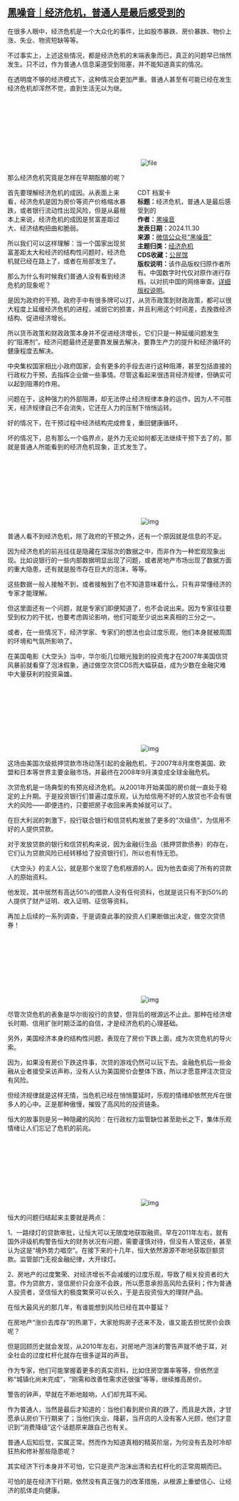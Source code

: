 <!--1732968022000-->
[黑噪音｜经济危机，普通人是最后感受到的](https://chinadigitaltimes.net/chinese/713575.html)
------

<p>在很多人眼中，经济危机是一个大众化的事件，比如股市暴跌、房价暴跌、物价上涨、失业、物资短缺等等。</p><p>不过事实上，上述这些情况，都是经济危机的末端表象而已，真正的问题早已悄然发生。只不过，作为普通人信息渠道受到阻塞，并不能知道真实的情况。</p><p>在透明度不够的经济模式下，这种情况会更加严重。普通人甚至有可能已经在发生经济危机却浑然不觉，直到生活无以为继。</p><p><img decoding="async" src="data:image/svg+xml,%3Csvg%20xmlns='http://www.w3.org/2000/svg'%20viewBox='0%200%200%200'%3E%3C/svg%3E" alt="file" data-lazy-src="https://chinadigitaltimes.net/chinese/files/2024/11/image-1732967763644.png"><noscript><img decoding="async" src="https://chinadigitaltimes.net/chinese/files/2024/11/image-1732967763644.png" alt="file"></noscript></p><p>那么经济危机究竟是怎样在早期酝酿的呢？</p><div style="width:42%;float:right;padding-left:20px;"><div class="su-spoiler su-spoiler-style-fancy su-spoiler-icon-chevron-circle" data-scroll-offset="0" data-anchor-in-url="no"><div class="su-spoiler-title" tabindex="0" role="button"><span class="su-spoiler-icon"></span>CDT 档案卡</div><div class="su-spoiler-content su-u-clearfix su-u-trim"><strong>标题：</strong>经济危机，普通人是最后感受到的<br><strong>作者：</strong><a href="https://chinadigitaltimes.net/space/黑噪音" target="_blank">黑噪音</a><br><strong>发表日期：</strong>2024.11.30<br><strong>来源：</strong><a href="https://archive.ph/?url=https://mp.weixin.qq.com/s/2tEAP54Zsd-BE_BlLrfOkw" target="_blank">微信公众号“黑噪音”</a><br><strong>主题归类：</strong><a href="https://chinadigitaltimes.net/space/经济危机" target="_blank">经济危机</a><br><strong>CDS收藏：</strong><a href="https://chinadigitaltimes.net/space/%E5%85%AC%E6%B0%91%E9%A6%86" target="_blank" rel="noopener">公民馆</a><br><strong>版权说明：</strong>该作品版权归原作者所有。中国数字时代仅对原作进行存档，以对抗中国的网络审查。<a href="https://chinadigitaltimes.net/chinese/copyright">详细版权说明</a>。</div></div></div><p>首先要理解经济危机的成因。从表面上来看，经济危机是因为房价等资产价格缩水暴跌，或者银行流动性出现风险，但是从最根本上来说，经济危机的成因是贫富差距过大、经济结构扭曲和脆弱。</p><p>所以我们可以这样理解：当一个国家出现贫富差距太大和经济的结构性问题时，经济危机就已经在路上了，或者在局部发生了。</p><p>那么为什么有时候我们普通人没有看到经济危机的现象呢？</p><p>是因为政府的干预。政府手中有很多牌可以打，从货币政策到财政政策，都可以很大程度上延缓经济危机的进程，减弱它的损害，并且利用这个时间差，去挽救经济结构、促进经济增长。</p><p>所以货币政策和财政政策本身并不促进经济增长，它们只是一种延缓问题发生的“阻滞剂”。经济问题最终还是要靠发展去解决，要靠生产力的提升和经济循环的健康程度去解决。</p><p>中央集权国家相比小政府国家，会有更多的手段去进行这种阻滞，甚至包括直接的行政权力干预，去指挥企业做一些事情。尽管这看起来很违背经济规律，但确实可以起到阻滞的作用。</p><p>问题在于，这种强力的外部阻滞，却无法停止经济规律本身的运作。因为人不可胜天，经济规律自己不会消失，它还在人力的压制下悄悄运转。</p><p>好的情况下，在干预过程中经济结构完成修复，重回健康循环。  </p><p>坏的情况下，总有那么一个临界点，是外力无论如何都无法继续干预下去了的，那就是普通人所能看到的经济危机现象，正式发生了。</p><p><img decoding="async" src="data:image/svg+xml,%3Csvg%20xmlns='http://www.w3.org/2000/svg'%20viewBox='0%200%200%200'%3E%3C/svg%3E" alt="img" data-lazy-src="https://chinadigitaltimes.net/chinese/files/2024/11/post-713575-674afdbb40479.png"><noscript><img decoding="async" src="https://chinadigitaltimes.net/chinese/files/2024/11/post-713575-674afdbb40479.png" alt="img"></noscript></p><p>普通人看不到经济危机，除了政府的干预之外，还有一个原因就是信息的不足。</p><p>因为经济危机的前兆往往是隐藏在深层次的数据之中，而非作为一种宏观现象出现。比如说银行的一些内部数据明显出现了问题，或者房地产市场出现了数据方面的重大隐患，还有就是股市存在巨大的泡沫，等等。</p><p>这些数据一般人接触不到，或者接触到了也不知道意味着什么，只有非常懂经济的专家才能理解。</p><p>但这里面还有一个问题，就是专家们即便知道了，也不会说出来。因为专家往往要受到权力的干扰，也要考虑舆论影响，他们可能至少说出来真相的三分之一。</p><p>或者，在一些情况下，经济学家、专家们的想法也会过度乐观，他们本身就被周围的环境和气氛所影响了。</p><p>在美国电影《大空头》当中，华尔街几位眼光独到的投资鬼才在2007年美国信贷风暴前就看穿了泡沫假象，通过做空次贷CDS而大幅获益，成为少数在金融灾难中大量获利的投资枭雄。</p><p><img decoding="async" src="data:image/svg+xml,%3Csvg%20xmlns='http://www.w3.org/2000/svg'%20viewBox='0%200%200%200'%3E%3C/svg%3E" alt="img" data-lazy-src="https://chinadigitaltimes.net/chinese/files/2024/11/post-713575-674afdbb6a167.png"><noscript><img decoding="async" src="https://chinadigitaltimes.net/chinese/files/2024/11/post-713575-674afdbb6a167.png" alt="img"></noscript></p><p>这场由美国次级抵押贷款市场动荡引起的金融危机，于2007年8月席卷美国、欧盟和日本等世界主要金融市场，并最终在2008年9月演变成全球金融危机。</p><p>次贷危机是一场典型的有预兆经济危机。从2001年开始美国的房价就一直处于稳定的上升期。于是投资银行们普遍过度乐观，认为给信用不好的人放贷也不会有很大的风险——即便违约，只要把房子收回来再卖掉就可以了。</p><p>在巨大利润的刺激下，投行联合银行和信贷机构发放了更多的“次级债”，为信用不好的人提供贷款。  </p><p>对于发放贷款的银行和信贷机构来说，因为金融衍生品（抵押贷款债券）的存在，它们认为贷款风险已经转移给了投资银行们，所以也有恃无恐。</p><p>《大空头》的主人公，就是那个发现了危机根源的人。因为他去查阅了所有的贷款人的原始资料。  </p><p>他发现，其中居然有高达50%的借款人没有任何资料，也就是说只有不到50%的人提供了财产证明、收入证明、征信等资料。</p><p>再加上后续的一系列调查，于是调查此事的投资人们果断做出决定，做空次贷债券！</p><p><img decoding="async" src="data:image/svg+xml,%3Csvg%20xmlns='http://www.w3.org/2000/svg'%20viewBox='0%200%200%200'%3E%3C/svg%3E" alt="img" data-lazy-src="https://chinadigitaltimes.net/chinese/files/2024/11/post-713575-674afdbb9a444.png"><noscript><img decoding="async" src="https://chinadigitaltimes.net/chinese/files/2024/11/post-713575-674afdbb9a444.png" alt="img"></noscript></p><p>尽管次贷危机的表象是华尔街投行的贪婪，但背后的根源远不止此。那种在经济增长时期、信用扩张时期泛滥的自信，才是经济危机的心理基础。</p><p>另外，美国经济本身的结构性问题，表现在了房价下跌上面，成为次贷危机的导火索。</p><p>因为，如果没有房价下跌这件事，次贷的游戏仍然可以玩下去。金融危机后一些金融从业者接受采访声称，没有人认为美国房价会整体下跌，所以才愿意押注次贷没有风险。</p><p>但经济规律就是这样无情，当危机已经在悄悄蔓延时，乐观的情绪却依然充斥在很多人的心中。正是那种傲慢，摧毁了高风险的投资链条。</p><p>恒大的故事则是另一种隐藏的风险：在行政权力监管缺位甚至助长之下，集体乐观情绪让人们忘记了危机的前兆。</p><p><img decoding="async" src="data:image/svg+xml,%3Csvg%20xmlns='http://www.w3.org/2000/svg'%20viewBox='0%200%200%200'%3E%3C/svg%3E" alt="img" data-lazy-src="https://chinadigitaltimes.net/chinese/files/2024/11/post-713575-674afdbbc1c1e.png"><noscript><img decoding="async" src="https://chinadigitaltimes.net/chinese/files/2024/11/post-713575-674afdbbc1c1e.png" alt="img"></noscript></p><p>恒大的问题归结起来主要就是两点：</p><p>1、一路绿灯的贷款审批，让恒大可以无限度地获取融资。早在2011年左右，就有国外评级机构警告恒大的财务状况有问题，需要谨慎对待，但没有人管这些，甚至认为这是“境外势力唱空”。在接下来的十几年，恒大依然源源不断地获取巨额贷款。监管部门无视金融纪律，大开绿灯。</p><p>2、房地产的过度繁荣、对经济增长不会减缓的过度乐观，导致了相关投资者的大意。作为贷款方，坚信房价只会涨不会跌，所以愿意承担高风险去获利；作为普通人投资者，坚信恒大的极度繁荣可以长久，于是去投资恒大的理财产品。</p><p>在恒大最风光的那几年，有谁能想到风险已经在其中蔓延？</p><p>在房地产“涨价去库存”的热潮下，大家抢购房子还来不及，谁又能去担忧房价会跌呢？</p><p>但是回顾历史就会发现，从2010年左右，对房地产泡沫的警告声就不绝于耳，对全社会的过度杠杆化就存在很多逆耳的声音。  </p><p>作为专家，他们可能掌握着更多的真实资料，比如住房空置率等等，但依然坚称“城镇化尚未完成”，“刚需和改善性需求还很强”等等，继续推高房价。</p><p>警告的钟声，早就在不断地敲响，人们却充耳不闻。</p><p>作为普通人，当然是最后才知道的：当他们看到房价真的跌了，而且是大跌，才甘愿承认房价下行期来了；当他们失业、降薪，当开店的人没有客人光顾，他们才意识到“消费降级”这个话题原来跟自己也有关。</p><p>普通人后知后觉，实属正常。然而作为知道真相的精英阶层，为何没有去及时冷却狂热和修补那些隐患呢？</p><p>其实经济下行本身并不可怕，它只是资产泡沫出清和去杠杆化的正常周期而已。</p><p>可怕的是在经济下行期，依然没有真正强力的改革措施，从根源上重塑信心、让经济的肌体走向健康。</p><div class="addtoany_share_save_container addtoany_content addtoany_content_bottom"><div class="a2a_kit a2a_kit_size_32 addtoany_list" data-a2a-url="https://chinadigitaltimes.net/chinese/713575.html" data-a2a-title="黑噪音｜经济危机，普通人是最后感受到的"><a class="a2a_button_facebook" href="https://www.addtoany.com/add_to/facebook?linkurl=https%3A%2F%2Fchinadigitaltimes.net%2Fchinese%2F713575.html&amp;linkname=%E9%BB%91%E5%99%AA%E9%9F%B3%EF%BD%9C%E7%BB%8F%E6%B5%8E%E5%8D%B1%E6%9C%BA%EF%BC%8C%E6%99%AE%E9%80%9A%E4%BA%BA%E6%98%AF%E6%9C%80%E5%90%8E%E6%84%9F%E5%8F%97%E5%88%B0%E7%9A%84" title="Facebook" rel="nofollow noopener" target="_blank"></a><a class="a2a_button_twitter" href="https://www.addtoany.com/add_to/twitter?linkurl=https%3A%2F%2Fchinadigitaltimes.net%2Fchinese%2F713575.html&amp;linkname=%E9%BB%91%E5%99%AA%E9%9F%B3%EF%BD%9C%E7%BB%8F%E6%B5%8E%E5%8D%B1%E6%9C%BA%EF%BC%8C%E6%99%AE%E9%80%9A%E4%BA%BA%E6%98%AF%E6%9C%80%E5%90%8E%E6%84%9F%E5%8F%97%E5%88%B0%E7%9A%84" title="Twitter" rel="nofollow noopener" target="_blank"></a><a class="a2a_button_telegram" href="https://www.addtoany.com/add_to/telegram?linkurl=https%3A%2F%2Fchinadigitaltimes.net%2Fchinese%2F713575.html&amp;linkname=%E9%BB%91%E5%99%AA%E9%9F%B3%EF%BD%9C%E7%BB%8F%E6%B5%8E%E5%8D%B1%E6%9C%BA%EF%BC%8C%E6%99%AE%E9%80%9A%E4%BA%BA%E6%98%AF%E6%9C%80%E5%90%8E%E6%84%9F%E5%8F%97%E5%88%B0%E7%9A%84" title="Telegram" rel="nofollow noopener" target="_blank"></a><a class="a2a_button_reddit" href="https://www.addtoany.com/add_to/reddit?linkurl=https%3A%2F%2Fchinadigitaltimes.net%2Fchinese%2F713575.html&amp;linkname=%E9%BB%91%E5%99%AA%E9%9F%B3%EF%BD%9C%E7%BB%8F%E6%B5%8E%E5%8D%B1%E6%9C%BA%EF%BC%8C%E6%99%AE%E9%80%9A%E4%BA%BA%E6%98%AF%E6%9C%80%E5%90%8E%E6%84%9F%E5%8F%97%E5%88%B0%E7%9A%84" title="Reddit" rel="nofollow noopener" target="_blank"></a><a class="a2a_button_whatsapp" href="https://www.addtoany.com/add_to/whatsapp?linkurl=https%3A%2F%2Fchinadigitaltimes.net%2Fchinese%2F713575.html&amp;linkname=%E9%BB%91%E5%99%AA%E9%9F%B3%EF%BD%9C%E7%BB%8F%E6%B5%8E%E5%8D%B1%E6%9C%BA%EF%BC%8C%E6%99%AE%E9%80%9A%E4%BA%BA%E6%98%AF%E6%9C%80%E5%90%8E%E6%84%9F%E5%8F%97%E5%88%B0%E7%9A%84" title="WhatsApp" rel="nofollow noopener" target="_blank"></a><a class="a2a_button_email" href="https://www.addtoany.com/add_to/email?linkurl=https%3A%2F%2Fchinadigitaltimes.net%2Fchinese%2F713575.html&amp;linkname=%E9%BB%91%E5%99%AA%E9%9F%B3%EF%BD%9C%E7%BB%8F%E6%B5%8E%E5%8D%B1%E6%9C%BA%EF%BC%8C%E6%99%AE%E9%80%9A%E4%BA%BA%E6%98%AF%E6%9C%80%E5%90%8E%E6%84%9F%E5%8F%97%E5%88%B0%E7%9A%84" title="Email" rel="nofollow noopener" target="_blank"></a><a class="a2a_button_copy_link" href="https://www.addtoany.com/add_to/copy_link?linkurl=https%3A%2F%2Fchinadigitaltimes.net%2Fchinese%2F713575.html&amp;linkname=%E9%BB%91%E5%99%AA%E9%9F%B3%EF%BD%9C%E7%BB%8F%E6%B5%8E%E5%8D%B1%E6%9C%BA%EF%BC%8C%E6%99%AE%E9%80%9A%E4%BA%BA%E6%98%AF%E6%9C%80%E5%90%8E%E6%84%9F%E5%8F%97%E5%88%B0%E7%9A%84" title="Copy Link" rel="nofollow noopener" target="_blank"></a><a class="a2a_dd addtoany_share_save addtoany_share" href="https://www.addtoany.com/share"></a></div></div>
